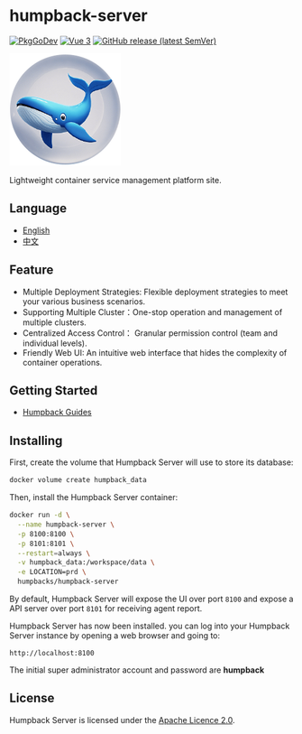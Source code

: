 # humpback-server

[![PkgGoDev](https://pkg.go.dev/badge/github.com/docker/docker)](https://golang.org/)
[![Vue 3](https://img.shields.io/badge/vue-3.x-brightgreen.svg)](https://v3.vuejs.org/)
[![GitHub release (latest SemVer)](https://img.shields.io/github/v/release/humpbacks/humpback?sort=semver)](https://github.com/humpbacks/humpback/releases/latest)

![Humpback logo](/assets/logo.png)

Lightweight container service management platform site.

## Language

- [English](README.md)
- [中文](README.zh.md)

## Feature

- Multiple Deployment Strategies: Flexible deployment strategies to meet your various business scenarios.
- Supporting Multiple Cluster：One-stop operation and management of multiple clusters.
- Centralized Access Control： Granular permission control (team and individual levels).
- Friendly Web UI: An intuitive web interface that hides the complexity of container operations.

## Getting Started

* [Humpback Guides](https://humpback.github.io/humpback)

## Installing

First, create the volume that Humpback Server will use to store its database:

```bash
docker volume create humpback_data
```

Then, install the Humpback Server container:

```bash
docker run -d \
  --name humpback-server \
  -p 8100:8100 \
  -p 8101:8101 \
  --restart=always \
  -v humpback_data:/workspace/data \
  -e LOCATION=prd \
  humpbacks/humpback-server
```

By default, Humpback Server will expose the UI over port `8100` and expose a API server over port `8101` for receiving
agent report.

Humpback Server has now been installed. you can log into your Humpback Server instance by opening a web browser and
going to:

```
http://localhost:8100
```

The initial super administrator account and password are **humpback**

## License

Humpback Server is licensed under the [Apache Licence 2.0](http://www.apache.org/licenses/LICENSE-2.0.html).   